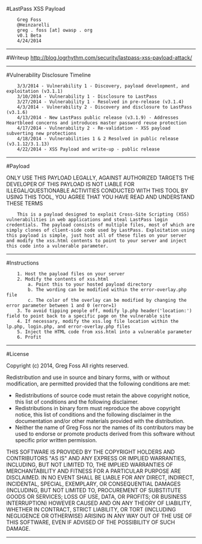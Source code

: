 #LastPass XSS Payload

		Greg Foss
		@Heinzarelli
		greg . foss [at] owasp . org
		v0.1 Beta
		4/24/2014

--------------------------------------------------

#Writeup
		http://blog.logrhythm.com/security/lastpass-xss-payload-attack/

--------------------------------------------------

#Vulnerability Disclosure Timeline

		3/3/2014 - Vulnerability 1 - Discovery, payload development, and exploitation (v3.1.1)
		3/10/2014 - Vulnerability 1 - Disclosure to LastPass
		3/27/2014 - Vulnerability 1 - Resolved in pre-release (v3.1.4)
		4/3/2014 - Vulnerability 2 - Discovery and disclosure to LastPass (v3.1.6)
		4/13/2014 - New LastPass public release (v3.1.9) - Addresses Heartbleed concerns and introduces master password reuse protection
		4/17/2014 - Vulnerability 2 - Re-validation - XSS payload subverting new protections
		4/18/2014 - Vulnerabilities 1 & 2 Resolved in public release (v3.1.12/3.1.13)
		4/22/2014 - XSS Payload and write-up - public release

--------------------------------------------------

#Payload

ONLY USE THIS PAYLOAD LEGALLY, AGAINST AUTHORIZED TARGETS
THE DEVELOPER OF THIS PAYLOAD IS NOT LIABLE FOR ILLEGAL/QUESTIONABLE ACTIVITIES CONDUCTED WITH THIS TOOL
BY USING THIS TOOL, YOU AGREE THAT YOU HAVE READ AND UNDERSTAND THESE TERMS

		This is a payload designed to exploit Cross-Site Scripting (XSS) vulnerabilities in web applications and steal LastPass login credentials. The payload consists of multiple files, most of which are simply clones of client-side code used by LastPass. Exploitation using this payload is simple, just host all of these files on your server and modify the xss.html contents to point to your server and inject this code into a vulnerable parameter.

--------------------------------------------------

#Instructions

		1. Host the payload files on your server
		2. Modify the contents of xss.html
			a. Point this to your hosted payload directory
			b. The wording can be modified within the error-overlay.php file
			c. The color of the overlay can be modified by changing the error parameter between 1 and 0 (error=1)
		3. To avoid tipping people off, modify lp.php header('location:') field to point back to a specific page on the vulnerable site
		4. If necessary, modify the xss.log file location within the lp.php, login.php, and error-overlay.php files
		5. Inject the HTML code from xss.html into a vulnerable parameter
		6. Profit
		
--------------------------------------------------

#License

Copyright (c) 2014, Greg Foss
All rights reserved.

Redistribution and use in source and binary forms, with or without
modification, are permitted provided that the following conditions are met:
* Redistributions of source code must retain the above copyright notice, this list of conditions and the following disclaimer.
* Redistributions in binary form must reproduce the above copyright notice, this list of conditions and the following disclaimer in the documentation and/or other materials provided with the distribution.
* Neither the name of Greg Foss nor the names of its contributors may be used to endorse or promote products derived from this software without specific prior written permission.

THIS SOFTWARE IS PROVIDED BY THE COPYRIGHT HOLDERS AND CONTRIBUTORS "AS IS" AND
ANY EXPRESS OR IMPLIED WARRANTIES, INCLUDING, BUT NOT LIMITED TO, THE IMPLIED
WARRANTIES OF MERCHANTABILITY AND FITNESS FOR A PARTICULAR PURPOSE ARE
DISCLAIMED. IN NO EVENT SHALL <COPYRIGHT HOLDER> BE LIABLE FOR ANY
DIRECT, INDIRECT, INCIDENTAL, SPECIAL, EXEMPLARY, OR CONSEQUENTIAL DAMAGES
(INCLUDING, BUT NOT LIMITED TO, PROCUREMENT OF SUBSTITUTE GOODS OR SERVICES;
LOSS OF USE, DATA, OR PROFITS; OR BUSINESS INTERRUPTION) HOWEVER CAUSED AND
ON ANY THEORY OF LIABILITY, WHETHER IN CONTRACT, STRICT LIABILITY, OR TORT
(INCLUDING NEGLIGENCE OR OTHERWISE) ARISING IN ANY WAY OUT OF THE USE OF THIS
SOFTWARE, EVEN IF ADVISED OF THE POSSIBILITY OF SUCH DAMAGE.

--------------------------------------------------
